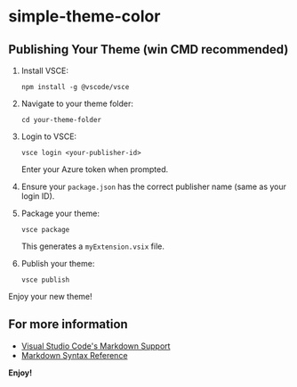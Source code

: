 # simple-theme-color


## Publishing Your Theme (win CMD recommended)

1. Install VSCE:

   ```
   npm install -g @vscode/vsce
   ```

2. Navigate to your theme folder:
   ```
   cd your-theme-folder
   ```

3. Login to VSCE:
   ```
   vsce login <your-publisher-id>
   ```
   Enter your Azure token when prompted.

4. Ensure your `package.json` has the correct publisher name (same as your login ID).

5. Package your theme:
   ```
   vsce package
   ```
   This generates a `myExtension.vsix` file.

6. Publish your theme:
   ```
   vsce publish
   ```

Enjoy your new theme!

## For more information

* [Visual Studio Code's Markdown Support](http://code.visualstudio.com/docs/languages/markdown)
* [Markdown Syntax Reference](https://help.github.com/articles/markdown-basics/)

**Enjoy!**
